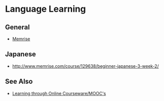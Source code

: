 # Language Learning

## General

* [Memrise](http://www.memrise.com/)

## Japanese

* http://www.memrise.com/course/129638/beginner-japanese-3-week-2/

## See Also

* [Learning through Online Courseware/MOOC's](learning-online-courseware.md)
